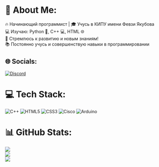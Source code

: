 # 💫 About Me:
🔥 Начинающий программист | 🎓 Учусь в КИПУ имени Февзи Якубова<br>💻 Изучаю: Python 🐍, C++ 💻, HTML 🌐<br>🚀 Стремлюсь к развитию и новым знаниям!<br>📚 Постоянно учусь и совершенствую навыки в программировании


## 🌐 Socials:
[![Discord](https://img.shields.io/badge/Discord-%237289DA.svg?logo=discord&logoColor=white)](https://discord.gg/.vladick.) 

# 💻 Tech Stack:
![C++](https://img.shields.io/badge/c++-%2300599C.svg?style=for-the-badge&logo=c%2B%2B&logoColor=white) ![HTML5](https://img.shields.io/badge/html5-%23E34F26.svg?style=for-the-badge&logo=html5&logoColor=white) ![CSS3](https://img.shields.io/badge/css3-%231572B6.svg?style=for-the-badge&logo=css3&logoColor=white) ![Cisco](https://img.shields.io/badge/cisco-%23049fd9.svg?style=for-the-badge&logo=cisco&logoColor=black) ![Arduino](https://img.shields.io/badge/-Arduino-00979D?style=for-the-badge&logo=Arduino&logoColor=white)
# 📊 GitHub Stats:
![](https://github-readme-stats.vercel.app/api?username=bendyou&theme=blueberry&hide_border=false&include_all_commits=false&count_private=false)<br/>
![](https://github-readme-streak-stats.herokuapp.com/?user=bendyou&theme=blueberry&hide_border=false)<br/>
![](https://github-readme-stats.vercel.app/api/top-langs/?username=bendyou&theme=blueberry&hide_border=false&include_all_commits=false&count_private=false&layout=compact)
